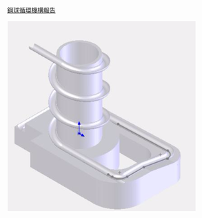 [鋼球循環機構報告](https://github.com/s40523201/cd2018/blob/gh-pages/%E7%AC%AC%E4%BA%8C%E7%B5%84%E9%8B%BC%E7%90%83%E5%BE%AA%E7%92%B0%E5%A0%B1%E5%91%8A.pdf)

![](/assets/未命名.png)

